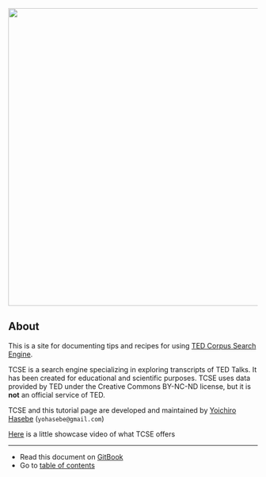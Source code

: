 <img src='https://yohasebe.com/tcse/images/logo.png' width='600px'/>

## About

This is a site for documenting tips and recipes for using [TED Corpus Search Engine](https://yohasebe.com/tcse). 

TCSE is a search engine specializing in exploring transcripts of TED Talks. It has been created for educational and scientific purposes. TCSE uses data provided by TED under the Creative Commons BY-NC-ND license, but it is **not** an official service of TED.

TCSE and this tutorial page are developed and maintained by [Yoichiro Hasebe](https://yohasebe.com) (`yohasebe@gmail.com`)

[Here](https://i.gyazo.com/18de804e350792e0f0e7a4521b627c33.mp4) is a little showcase video of what TCSE offers

-----

- Read this document on [GitBook](https://tcse.gitbook.io)
- Go to [table of contents](SUMMARY.md)

